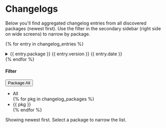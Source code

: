 # Changelogs

Below you'll find aggregated changelog entries from all discovered packages (newest first). Use the filter in the secondary sidebar (right side on wide screens) to narrow by package.

{% for entry in changelog_entries %}
<details class="changelog-entry" data-package="{{ entry.package }}">
  <summary>
    <span class="chg-meta">
      <span class="chg-pkg">{{ entry.package }}</span>
      <span class="chg-version">{{ entry.version }}</span>
      <span class="chg-date">{{ entry.date }}</span>
    </span>
  </summary>
  <div class="chg-body">
    <div class="chg-source">Source: <code>{{ entry.path }}</code></div>
    {{ entry.html | safe }}
  </div>
</details>
{% endfor %}

<!-- Static filter panel (no JS relocation) -->
<div class="changelog-filter-panel">
  <h4>Filter</h4>
  <div class="chg-dropdown" id="package-filter" data-value="">
    <button type="button" class="chg-dropdown__button" aria-haspopup="listbox" aria-expanded="false" aria-labelledby="package-filter-label package-filter-current">
      <span id="package-filter-label" class="chg-dropdown__label">Package</span>
      <span id="package-filter-current" class="chg-dropdown__current" data-all-label="All">All</span>
      <span class="chg-dropdown__arrow" aria-hidden="true"></span>
    </button>
    <ul class="chg-dropdown__list" role="listbox" tabindex="-1" aria-labelledby="package-filter-label">
      <li class="chg-dropdown__option is-active" role="option" data-value="" aria-selected="true">All</li>
      {% for pkg in changelog_packages %}
      <li class="chg-dropdown__option" role="option" data-value="{{ pkg }}" aria-selected="false">{{ pkg }}</li>
      {% endfor %}
    </ul>
  </div>
  <p class="hint">Showing newest first. Select a package to narrow the list.</p>
</div>


